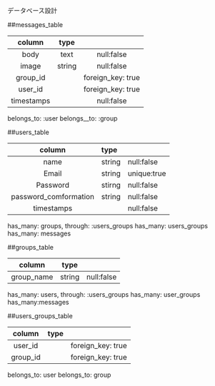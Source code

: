 データベース設計

##messages_table

|column    |type      |                 |
|:--------:|:--------:|:---------------:|
|body      |text      |null:false       |
|image     |string    |null:false       |
|group_id  |          |foreign_key: true|
|user_id   |          |foreign_key: true|
|timestamps|          |null:false       |

belongs_to: :user
belongs__to: :group

##users_table

|column               |type      |           |
|:-------------------:|:---------|:--------- |
|name                 |string    |null:false |
|Email                |string    |unique:true|
|Password             |stirng    |null:false |
|password_comformation|string    |null:false |
|timestamps           |          |null:false |

has_many: groups, through: :users_groups
has_many: users_groups
has_many: messages


##groups_table

|column    |type      |           |
|:--------:|:--------:|:---------:|
|group_name|string    |null:false |

has_many: users, through: :users_groups
has_many: user_groups
has_many:messages

##users_groups_table

|column    |type      |                  |
|:--------:|:--------:|:----------------:|
|user_id   |          |foreign_key: true |
|group_id  |          |foreign_key: true |

belongs_to: user
belongs_to: group

